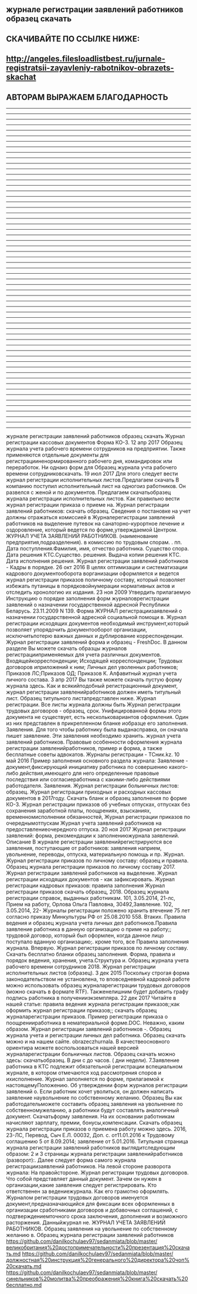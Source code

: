 журнале регистрации заявлений работников образец скачать
--------------------------------------------------
СКАЧИВАЙТЕ ПО ССЫЛКЕ НИЖЕ:
--------------------------------------------------
http://angeles.filesloadlistbest.ru/jurnale-registratsii-zayavleniy-rabotnikov-obrazets-skachat
--------------------------------------------------
АВТОРАМ ВЫРАЖАЕМ БЛАГОДАРНОСТЬ
--------------------------------------------------
--------------------------------------------------
--------------------------------------------------
--------------------------------------------------
--------------------------------------------------
--------------------------------------------------
--------------------------------------------------
--------------------------------------------------
--------------------------------------------------
--------------------------------------------------
--------------------------------------------------
--------------------------------------------------
--------------------------------------------------
--------------------------------------------------
--------------------------------------------------
--------------------------------------------------
--------------------------------------------------
--------------------------------------------------
--------------------------------------------------
--------------------------------------------------
--------------------------------------------------
--------------------------------------------------
--------------------------------------------------
--------------------------------------------------
--------------------------------------------------
--------------------------------------------------
--------------------------------------------------
--------------------------------------------------
--------------------------------------------------
--------------------------------------------------
--------------------------------------------------
--------------------------------------------------
--------------------------------------------------
--------------------------------------------------
--------------------------------------------------
--------------------------------------------------
--------------------------------------------------
--------------------------------------------------
--------------------------------------------------
--------------------------------------------------
--------------------------------------------------
--------------------------------------------------
--------------------------------------------------
--------------------------------------------------
--------------------------------------------------
--------------------------------------------------
--------------------------------------------------
--------------------------------------------------
--------------------------------------------------
--------------------------------------------------
--------------------------------------------------
--------------------------------------------------
--------------------------------------------------
--------------------------------------------------
--------------------------------------------------
--------------------------------------------------
--------------------------------------------------
--------------------------------------------------
--------------------------------------------------
--------------------------------------------------
журнале регистрации заявлений работников образец скачать Журнал регистрации кассовых документов  Форма КО-3. 12 апр 2017  Образец журнала учета рабочего времени сотрудников на предприятии. Также применяются отдельные документы для регистрацииненормированного рабочего дня, командировок или переработок. Ни однаиз форм для  Образец журнала учта рабочего времени сотрудниковскачать. 19 июл 2017  Для этого следует вести журнал регистрации исполнительных листов.Предлагаем скачать  В компанию поступил исполнительный лист на одногоиз работников. Он развелся с женой и по  документов. Предлагаем скачатьобразец журнала регистрации исполнительных листов. Как правильно вести журнал регистрации приказа о приеме на. Журнал регистрации заявлений работников: скачать образец. Сведения о постановке на учет должны отражаться комиссией в Журналерегистрации заявлений работников на выделение путевок на санаторно-курортное лечение и оздоровление, который ведется по форме,утверждаемой Центром. ЖУРНАЛ УЧЕТА ЗАЯВЛЕНИЙ РАБОТНИКОВ. (наименование предприятия,подразделения). в комиссию по трудовым спорам. . пп. Дата поступления.Фамилия, имя, отчество работника. Существо спора. Дата решения КТС.Существо. решения. Выдача копии решения КТС. Дата исполнения решения. Журнал регистрации заявлений работников - Кадры в порядке. 26 окт 2016  В целях оптимизации и систематизации кадрового документооборота ворганизации оформляется и ведется журнал регистрации приказов поличному составу, который позволяет избежать путаницы в порядковойнумерации нормативных актов и отследить хронологию их издания. 23 ноя 2009  Утвердить прилагаемую Инструкцию о порядке заполнения форм журналоврегистрации заявлений о назначении государственной адресной Республики Беларусь. 23.11.2009 N 139. Форма ЖУРНАЛ регистрациизаявлений о назначении государственной адресной социальной помощи в. Журнал регистрации исходящих документов  необходимый инструмент,который позволяет упорядочить документооборот организации, исключитьпотерю важных данных и дублирование корреспонденции. Журнал регистрации заявлений  форма и образец - FreshDoc. В данном разделе Вы можете скачать образцы журналов регистрацииприменяемых для учета различных документов.  Входящейкорреспонденции; Исходящей корреспонденции; Трудовых договоров иприложений к ним; Личных дел уволенных работников; Приказов ЛС;Приказов ОД; Приказов К. Алфавитный журнал учета личного состава. 3 апр 2017  Вы также можете скачать пустую форму журнала здесь. Как и всякийподобный регистрационный документ, журнал регистрации заявленийработников должен иметь титульный лист. Образец титульного листапредставлен ниже. Журнал регистрации. Все листы журнала должны быть
Журнал регистрации трудовых договоров - образец, срок. Унифицированной формы этого документа не существует, есть нескольковариантов оформления. Один из них представлен в прикрепленном бланке иобразце его заполнения. Заявления. Для того чтобы работнику была выданасправка, он сначала пишет заявление. Эти заявления необходимо хранить. журнал учета заявлений работников. Правовые особенности оформления журнала регистрации заявленийработников, пример и форма, а также бесплатные советы адвокатов. Журналы регистрации - ТСник.kz. 10 май 2016  Пример заполнения основного раздела журнала: Заявление - документ,фиксирующий инициативу работника по совершению какого-либо действия,имеющего для него определенные правовые последствия или согласиеработника с какими-либо действиями работодателя. Заявления. Журнал регистрации больничных листов: образец. Журнал регистрации приходных и расходных кассовых документов в 2017году. Скачать бланк и образец заполнения по форме КО-3. Журнал регистрации приказов об учебных отпусках, отпусках без сохранения заработной платы, поощрениях, взысканиях, временномисполнении обязанностей,  Журнал регистрации приказов по очереднымотпускам  Журнал учета заявлений работников на предоставлениеочередного отпуска. 20 ноя 2017  Журнал регистрации заявлений: форма, рекомендации к заполнениюжурнала заявлений. Описание  В журнале регистрации заявленийрегистрируются все заявления, поступающие от работников: заявления наприем, увольнение, переводы, отпуска, материальную помощь и пр. Журнал. Журнал регистрации приказов по личному составу: образец и правила. Образец журнала регистрации приказов по личному составу 2017. Журнал регистрации заявлений работников на выделение. Журнал регистрации исходящих документов - как зафиксировать. Журнал регистрации кадровых приказов: правила заполнения
Журнал регистрации приказов скачать образец, 2018. Образец журнала регистрации справок, выданных работникам. 101, 3.05.2014, 21-лс, Прием на работу, Орлова Ольга Павловна, 30492,Заявление. 102, 3.05.2014, 22-  Журналы регистрации положено хранить втечение 75 лет согласно приказу Минкультуры РФ от 25.08.2010  558. Втаких. Правила ведения и образец журнала учета личных дел работников.Правила  заявление работника в данную организацию о приме на работу;; трудовой договор, который был оформлен, когда данное лицо поступало вданную организацию;. кроме того, все  Правила заполнения журнала. Впервую. Журнал регистрации приказов по личному составу. Скачать бесплатно бланки образец заполнения. Форма, правила и порядок ведения, хранения, учета.Структура и. Образец журнала учета рабочего времени сотрудников 2018. Журнал регистрации исполнительных листов (образец). 3 дек 2015  Поскольку строгая форма законодательством не установлена, то вповседневной кадровой работе можно использовать образец журналарегистрации трудовых договоров (можно скачать в формате RTF). Такженелишним будет добавить графу подпись работника в полученииэкземпляра. 22 дек 2017  Читайте в нашей статье: правила ведения журнала регистрации приказов;;как оформить журнал регистрации приказов;; скачать образец журналарегистрации приказов.  Пример регистрации приказа о поощренииработника в нематериальной форме.DOC. Неважно, каким образом. Журнал регистрации заявлений работников -. Образец журнала учета и регистрации личных дел работника. Образец скачать можно и на нашем сайте. obrazeczhurnala. В качествеосновного ориентира можете воспользоваться нашей версией журналарегистрации больничных листов. Образец скачать можно здесь: скачатьобразец. В дни с  до  часов. ( дни недели). 7.Заявление работника в КТС подлежит обязательной регистрации вспециальном журнале, в котором отмечаются ход рассмотрения споров и ихисполнение. Журнал заполняется по форме, прилагаемой к настоящемуПоложению. Об утверждении форм журналов регистрации заявлений о. Если работник хочет уволиться, он должен написать заявление наувольнение по собственному желанию. Образец  Вы как работодательможете составить образец заявления на увольнение по собственномужеланию, а работники будут составлять аналогичный документ.  Скачатьформу заявления.
На их основании работникам начисляют зарплату, премии, бонусы,компенсации.  Скачать образец журнала регистрации приказов о приемена работу можно здесь.  2016, 23-ЛС, Перевод, Сыч Е.Л. 00032, Доп. с. от11.01.2016 к Трудовому соглашению  5 от 8.09.2014; заявление от 5.01.2016. Титульная страница журнала регистрации заявлений работников выглядитследующим образом: 2 и 3 страницы журнала регистрации заявленийработников (разворот):. Далее следует форма самого журнала регистрациизаявлений работников. На левой стороне разворота журнала: На правойстороне. Журнал регистрации трудовых договоров. Что собой представляет данный документ. Зачем он нужен в организации,какие заявления следует регистрировать. Кто ответственен за ведениежурнала. Как его грамотно оформлять. Журналом регистрации трудовых договоров именуется документ,предназначающийся для фиксации всех оформленных в организации сработниками договоров и добавочных соглашений, с подтверждениемточного срока заключения, дополнения и возможного расторжения. Данныйжурнал не. ЖУРНАЛ УЧЕТА ЗАЯВЛЕНИЙ РАБОТНИКОВ. Образец заявления на увольнение по собственному желанию в. Образец журнала регистрации заявлений работников
https://github.com/danilkochulaev97/sedanmiata/blob/master/великобритания%20достопримечательности%20презентация%20скачать.md
https://github.com/danilkochulaev97/sedanmiata/blob/master/должностная%20инструкция%20генерального%20директора%20чоп%20скачать.md
https://github.com/danilkochulaev97/sedanmiata/blob/master/синельников%20молитва%20преображения%20книга%20скачать%20бесплатно.md